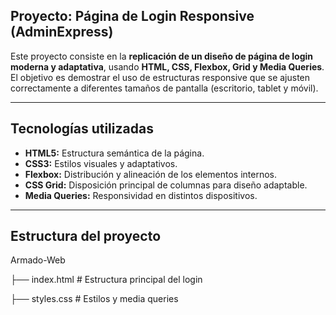 ##  Proyecto: Página de Login Responsive (AdminExpress)

Este proyecto consiste en la **replicación de un diseño de página de login moderna y adaptativa**, usando **HTML, CSS, Flexbox, Grid y Media Queries**.  
El objetivo es demostrar el uso de estructuras responsive que se ajusten correctamente a diferentes tamaños de pantalla (escritorio, tablet y móvil).

---

## Tecnologías utilizadas
- **HTML5:** Estructura semántica de la página.  
- **CSS3:** Estilos visuales y adaptativos.  
- **Flexbox:** Distribución y alineación de los elementos internos.  
- **CSS Grid:** Disposición principal de columnas para diseño adaptable.  
- **Media Queries:** Responsividad en distintos dispositivos.

---

## Estructura del proyecto
 Armado-Web

├── 
index.html # Estructura principal del login

├── styles.css # Estilos y media queries

